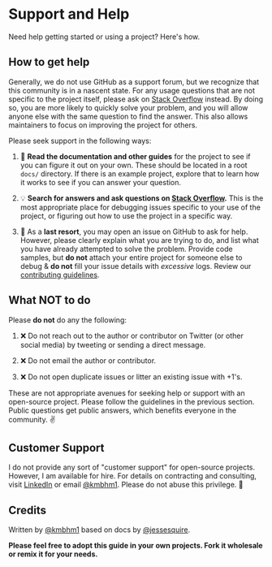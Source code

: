 # Support and Help

Need help getting started or using a project? Here's how.

## How to get help

Generally, we do not use GitHub as a support forum, but we recognize that this community is in a nascent state. For any usage questions that are not specific to the project itself, please ask on [Stack Overflow](https://stackoverflow.com) instead. By doing so, you are more likely to quickly solve your problem, and you will allow anyone else with the same question to find the answer. This also allows maintainers to focus on improving the project for others.

Please seek support in the following ways:

1. :book: **Read the documentation and other guides** for the project to see if you can figure it out on your own. These should be located in a root `docs/` directory. If there is an example project, explore that to learn how it works to see if you can answer your question.

1. :bulb: **Search for answers and ask questions on [Stack Overflow](https://stackoverflow.com).** This is the most appropriate place for debugging issues specific to your use of the project, or figuring out how to use the project in a specific way.

1. :memo: As a **last resort**, you may open an issue on GitHub to ask for help. However, please clearly explain what you are trying to do, and list what you have already attempted to solve the problem. Provide code samples, but **do not** attach your entire project for someone else to debug & **do not** fill your issue details with *excessive* logs. Review our [contributing guidelines](https://github.com/kmbhm1/supabase-pydantic/blob/main/CONTRIBUTING.md).

## What NOT to do

Please **do not** do any the following:

1. :x: Do not reach out to the author or contributor on Twitter (or other social media) by tweeting or sending a direct message.

1. :x: Do not email the author or contributor.

1. :x: Do not open duplicate issues or litter an existing issue with +1's.

These are not appropriate avenues for seeking help or support with an open-source project. Please follow the guidelines in the previous section. Public questions get public answers, which benefits everyone in the community. ✌️

## Customer Support

I do not provide any sort of "customer support" for open-source projects. However, I am available for hire. For details on contracting and consulting, visit [LinkedIn](https://www.linkedin.com/in/kevin-b-stl/) or email [@kmbhm1](mailto:kmbhm1@gmail.com). Please do not abuse this privilege. 🙏

## Credits

Written by [@kmbhm1](https://github.com/kmbhm1) based on docs by [@jessesquire](https://github.com/jessesquires).

**Please feel free to adopt this guide in your own projects. Fork it wholesale or remix it for your needs.**
